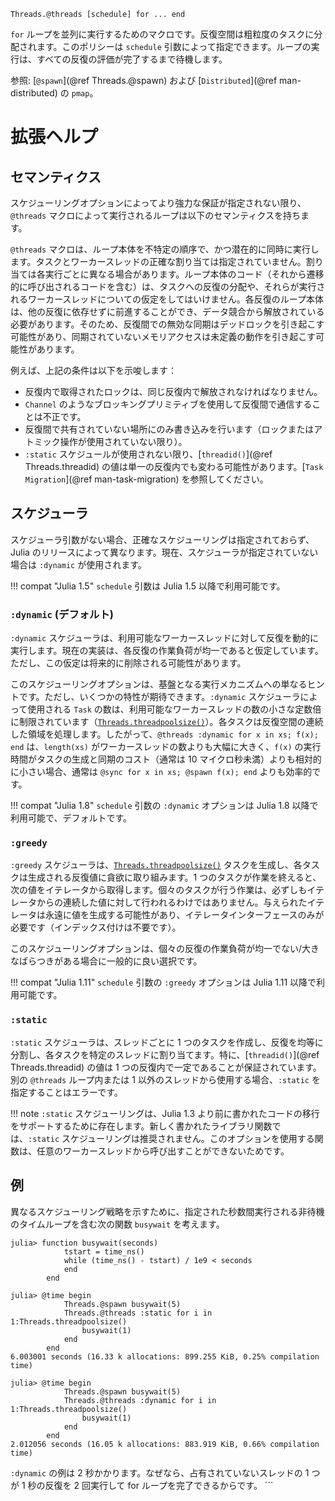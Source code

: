 ```
Threads.@threads [schedule] for ... end
```

`for` ループを並列に実行するためのマクロです。反復空間は粗粒度のタスクに分配されます。このポリシーは `schedule` 引数によって指定できます。ループの実行は、すべての反復の評価が完了するまで待機します。

参照: [`@spawn`](@ref Threads.@spawn) および [`Distributed`](@ref man-distributed) の `pmap`。

# 拡張ヘルプ

## セマンティクス

スケジューリングオプションによってより強力な保証が指定されない限り、`@threads` マクロによって実行されるループは以下のセマンティクスを持ちます。

`@threads` マクロは、ループ本体を不特定の順序で、かつ潜在的に同時に実行します。タスクとワーカースレッドの正確な割り当ては指定されていません。割り当ては各実行ごとに異なる場合があります。ループ本体のコード（それから遷移的に呼び出されるコードを含む）は、タスクへの反復の分配や、それらが実行されるワーカースレッドについての仮定をしてはいけません。各反復のループ本体は、他の反復に依存せずに前進することができ、データ競合から解放されている必要があります。そのため、反復間での無効な同期はデッドロックを引き起こす可能性があり、同期されていないメモリアクセスは未定義の動作を引き起こす可能性があります。

例えば、上記の条件は以下を示唆します：

  * 反復内で取得されたロックは、同じ反復内で解放されなければなりません。
  * `Channel` のようなブロッキングプリミティブを使用して反復間で通信することは不正です。
  * 反復間で共有されていない場所にのみ書き込みを行います（ロックまたはアトミック操作が使用されていない限り）。
  * `:static` スケジュールが使用されない限り、[`threadid()`](@ref Threads.threadid) の値は単一の反復内でも変わる可能性があります。[`Task Migration`](@ref man-task-migration) を参照してください。

## スケジューラ

スケジューラ引数がない場合、正確なスケジューリングは指定されておらず、Julia のリリースによって異なります。現在、スケジューラが指定されていない場合は `:dynamic` が使用されます。

!!! compat "Julia 1.5"
    `schedule` 引数は Julia 1.5 以降で利用可能です。


### `:dynamic` (デフォルト)

`:dynamic` スケジューラは、利用可能なワーカースレッドに対して反復を動的に実行します。現在の実装は、各反復の作業負荷が均一であると仮定しています。ただし、この仮定は将来的に削除される可能性があります。

このスケジューリングオプションは、基盤となる実行メカニズムへの単なるヒントです。ただし、いくつかの特性が期待できます。`:dynamic` スケジューラによって使用される `Task` の数は、利用可能なワーカースレッドの数の小さな定数倍に制限されています（[`Threads.threadpoolsize()`](@ref)）。各タスクは反復空間の連続した領域を処理します。したがって、`@threads :dynamic for x in xs; f(x); end` は、`length(xs)` がワーカースレッドの数よりも大幅に大きく、`f(x)` の実行時間がタスクの生成と同期のコスト（通常は 10 マイクロ秒未満）よりも相対的に小さい場合、通常は `@sync for x in xs; @spawn f(x); end` よりも効率的です。

!!! compat "Julia 1.8"
    `schedule` 引数の `:dynamic` オプションは Julia 1.8 以降で利用可能で、デフォルトです。


### `:greedy`

`:greedy` スケジューラは、[`Threads.threadpoolsize()`](@ref) タスクを生成し、各タスクは生成される反復値に貪欲に取り組みます。1 つのタスクが作業を終えると、次の値をイテレータから取得します。個々のタスクが行う作業は、必ずしもイテレータからの連続した値に対して行われるわけではありません。与えられたイテレータは永遠に値を生成する可能性があり、イテレータインターフェースのみが必要です（インデックス付けは不要です）。

このスケジューリングオプションは、個々の反復の作業負荷が均一でない/大きなばらつきがある場合に一般的に良い選択です。

!!! compat "Julia 1.11"
    `schedule` 引数の `:greedy` オプションは Julia 1.11 以降で利用可能です。


### `:static`

`:static` スケジューラは、スレッドごとに 1 つのタスクを作成し、反復を均等に分割し、各タスクを特定のスレッドに割り当てます。特に、[`threadid()`](@ref Threads.threadid) の値は 1 つの反復内で一定であることが保証されています。別の `@threads` ループ内または 1 以外のスレッドから使用する場合、`:static` を指定することはエラーです。

!!! note
    `:static` スケジューリングは、Julia 1.3 より前に書かれたコードの移行をサポートするために存在します。新しく書かれたライブラリ関数では、`:static` スケジューリングは推奨されません。このオプションを使用する関数は、任意のワーカースレッドから呼び出すことができないためです。


## 例

異なるスケジューリング戦略を示すために、指定された秒数間実行される非待機のタイムループを含む次の関数 `busywait` を考えます。

```julia-repl
julia> function busywait(seconds)
            tstart = time_ns()
            while (time_ns() - tstart) / 1e9 < seconds
            end
        end

julia> @time begin
            Threads.@spawn busywait(5)
            Threads.@threads :static for i in 1:Threads.threadpoolsize()
                busywait(1)
            end
        end
6.003001 seconds (16.33 k allocations: 899.255 KiB, 0.25% compilation time)

julia> @time begin
            Threads.@spawn busywait(5)
            Threads.@threads :dynamic for i in 1:Threads.threadpoolsize()
                busywait(1)
            end
        end
2.012056 seconds (16.05 k allocations: 883.919 KiB, 0.66% compilation time)
```

`:dynamic` の例は 2 秒かかります。なぜなら、占有されていないスレッドの 1 つが 1 秒の反復を 2 回実行して for ループを完了できるからです。 ```
